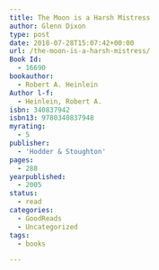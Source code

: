 ```yaml
---
title: The Moon is a Harsh Mistress
author: Glenn Dixon
type: post
date: 2018-07-28T15:07:42+00:00
url: /the-moon-is-a-harsh-mistress/
Book Id:
  - 16690
bookauthor:
  - Robert A. Heinlein
Author l-f:
  - Heinlein, Robert A.
isbn: 340837942
isbn13: 9780340837948
myrating:
  - 5
publisher:
  - 'Hodder & Stoughton'
pages:
  - 288
yearpublished:
  - 2005
status:
  - read
categories:
  - GoodReads
  - Uncategorized
tags:
  - books

---
```

